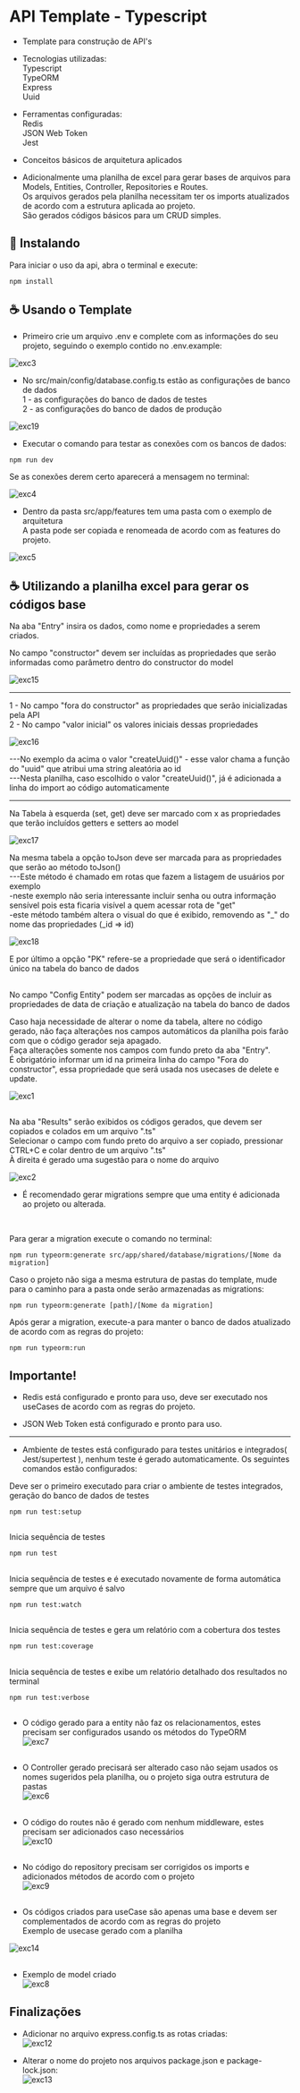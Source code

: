 # API Template - Typescript

- Template para construção de API's<br>

- Tecnologias utilizadas:<br>
  Typescript<br>
  TypeORM<br>
  Express<br>
  Uuid<br>
- Ferramentas configuradas:<br>
  Redis<br>
  JSON Web Token<br>
  Jest<br>
- Conceitos básicos de arquitetura aplicados<br>

- Adicionalmente uma planilha de excel para gerar bases de arquivos para Models, Entities, Controller, Repositories e Routes.<br>
  Os arquivos gerados pela planilha necessitam ter os imports atualizados de acordo com a estrutura aplicada ao projeto.<br>
  São gerados códigos básicos para um CRUD simples.<br>

## 🚀 Instalando

Para iniciar o uso da api, abra o terminal e execute:

```
npm install
```

## ☕ Usando o Template

- Primeiro crie um arquivo .env e complete com as informações do seu projeto, seguindo o exemplo contido no .env.example:<br>

![exc3](https://github.com/Felipe-Bryan/template-api-ts/assets/107513634/b3bb8ae6-74c5-409d-aefc-28d88269b5e1)

- No src/main/config/database.config.ts estão as configurações de banco de dados<br>
1 - as configurações do banco de dados de testes<br>
2 - as configurações do banco de dados de produção<br>

![exc19](https://github.com/Felipe-Bryan/template-api-ts/assets/107513634/d5ffe45e-d5dd-4404-b171-062066bd69a1)

- Executar o comando para testar as conexões com os bancos de dados:<br>

```
npm run dev
```

Se as conexões derem certo aparecerá a mensagem no terminal:<br>

![exc4](https://github.com/Felipe-Bryan/template-api-ts/assets/107513634/139c0b5d-0d45-4218-9497-62734a38d864)

- Dentro da pasta src/app/features tem uma pasta com o exemplo de arquitetura<br>
  A pasta pode ser copiada e renomeada de acordo com as features do projeto.<br>

![exc5](https://github.com/Felipe-Bryan/template-api-ts/assets/107513634/3e41497a-c405-41b5-8bbd-6362d8673713)

## ☕ Utilizando a planilha excel para gerar os códigos base

Na aba "Entry" insira os dados, como nome e propriedades a serem criados.<br>

No campo "constructor" devem ser incluídas as propriedades que serão informadas como parâmetro dentro do constructor do model<br>

![exc15](https://github.com/Felipe-Bryan/template-api-ts/assets/107513634/0f095dde-d8f7-491b-a3aa-2d8d18ae044c)

<hr>
1 - No campo "fora do constructor" as propriedades que serão inicializadas pela API<br>
2 - No campo "valor inicial" os valores iniciais dessas propriedades<br>

![exc16](https://github.com/Felipe-Bryan/template-api-ts/assets/107513634/a0bbf0b9-5f88-441e-b0a8-2f36a6471cd4)

---No exemplo da acima o valor "createUuid()" - esse valor chama a função do "uuid" que atribui uma string aleatória ao id<br>
---Nesta planilha, caso escolhido o valor "createUuid()", já é adicionada a linha do import ao código automaticamente<br>

<hr>
Na Tabela à esquerda (set, get) deve ser marcado com x as propriedades que terão incluídos getters e setters ao model<br>

![exc17](https://github.com/Felipe-Bryan/template-api-ts/assets/107513634/c52677f3-19b3-49fd-ac0a-d005caa750b6)

Na mesma tabela a opção toJson deve ser marcada para as propriedades que serão ao método toJson()<br>
---Este método é chamado em rotas que fazem a listagem de usuários por exemplo <br>
-neste exemplo não seria interessante incluir senha ou outra informação sensível pois esta ficaria visível a quem acessar rota de "get"<br>
-este método também altera o visual do que é exibido, removendo as "\_" do nome das propriedades (\_id => id)<br>

![exc18](https://github.com/Felipe-Bryan/template-api-ts/assets/107513634/0e92909c-f283-4328-a8b6-ee359d5c93bf)

E por último a opção "PK" refere-se a propriedade que será o identificador único na tabela do banco de dados<br>

##
No campo "Config Entity" podem ser marcadas as opções de incluir as propriedades de data de criação e atualização na tabela do banco de dados<br>

Caso haja necessidade de alterar o nome da tabela, altere no código gerado, não faça alterações nos campos automáticos da planilha pois farão com que o código gerador seja apagado.<br>
Faça alterações somente nos campos com fundo preto da aba "Entry".<br>
É obrigatório informar um id na primeira linha do campo "Fora do constructor", essa propriedade que será usada nos usecases de delete e update.<br>

![exc1](https://github.com/Felipe-Bryan/template-api-ts/assets/107513634/10fa992d-ee26-4eff-b0b7-e529ce508653)

##
Na aba "Results" serão exibidos os códigos gerados, que devem ser copiados e colados em um arquivo ".ts"<br>
Selecionar o campo com fundo preto do arquivo a ser copiado, pressionar CTRL+C e colar dentro de um arquivo ".ts"<br>
À direita é gerado uma sugestão para o nome do arquivo

![exc2](https://github.com/Felipe-Bryan/template-api-ts/assets/107513634/5cf645b5-916e-49fe-95a9-639f92c72c40)

- É recomendado gerar migrations sempre que uma entity é adicionada ao projeto ou alterada.<br>
<br>

Para gerar a migration execute o comando no terminal:

```
npm run typeorm:generate src/app/shared/database/migrations/[Nome da migration]
```

Caso o projeto não siga a mesma estrutura de pastas do template, mude para o caminho para a pasta onde serão armazenadas as migrations:<br>

```
npm run typeorm:generate [path]/[Nome da migration]
```

Após gerar a migration, execute-a para manter o banco de dados atualizado de acordo com as regras do projeto:

```
npm run typeorm:run
```

## Importante!
- Redis está configurado e pronto para uso, deve ser executado nos useCases de acordo com as regras do projeto.

- JSON Web Token está configurado e pronto para uso.
<hr>

- Ambiente de testes está configurado para testes unitários e integrados( Jest/supertest ), nenhum teste é gerado automaticamente.
  Os seguintes comandos estão configurados:<br>
  
Deve ser o primeiro executado para criar o ambiente de testes integrados, geração do banco de dados de testes
```
npm run test:setup
```
##
Inicia sequência de testes
```
npm run test
```
##
Inicia sequência de testes e é executado novamente de forma automática sempre que um arquivo é salvo
```
npm run test:watch
```
##
Inicia sequência de testes e gera um relatório com a cobertura dos testes
```
npm run test:coverage
```
##
Inicia sequência de testes e exibe um relatório detalhado dos resultados no terminal
```
npm run test:verbose
```

##

- O código gerado para a entity não faz os relacionamentos, estes precisam ser configurados usando os métodos do TypeORM<br>
![exc7](https://github.com/Felipe-Bryan/template-api-ts/assets/107513634/2208863b-acd0-4ebe-b393-88b2799d5866)

  ##
- O Controller gerado precisará ser alterado caso não sejam usados os nomes sugeridos pela planilha, ou o projeto siga outra estrutura de pastas<br>
![exc6](https://github.com/Felipe-Bryan/template-api-ts/assets/107513634/9af48a1b-ff01-4ecc-bd0f-b9f0bf4a2417)

  ##
- O código do routes não é gerado com nenhum middleware, estes precisam ser adicionados caso necessários<br>
![exc10](https://github.com/Felipe-Bryan/template-api-ts/assets/107513634/ba82f306-bdc6-4f49-96b7-f27928b009c5)
  
##
- No código do repository precisam ser corrigidos os imports e adicionados métodos de acordo com o projeto<br>
![exc9](https://github.com/Felipe-Bryan/template-api-ts/assets/107513634/ab29467e-b293-4554-8851-6c4086bbb4da)

##
- Os códigos criados para useCase são apenas uma base e devem ser complementados de acordo com as regras do projeto<br>
Exemplo de usecase gerado com a planilha<br>

![exc14](https://github.com/Felipe-Bryan/template-api-ts/assets/107513634/5f916e3a-9094-4a2a-a71f-da5f5598baff)

##
- Exemplo de model criado<br>
![exc8](https://github.com/Felipe-Bryan/template-api-ts/assets/107513634/e6e28e5f-942f-40ee-a1e9-1f28e929332c)
  
## Finalizações

- Adicionar no arquivo express.config.ts as rotas criadas:<br>
![exc12](https://github.com/Felipe-Bryan/template-api-ts/assets/107513634/525702f1-654f-479f-ae5c-fc8dcc314a98)

- Alterar o nome do projeto nos arquivos package.json e package-lock.json:<br>
![exc13](https://github.com/Felipe-Bryan/template-api-ts/assets/107513634/e187b696-585c-49d0-9fdc-620f98dd0706)
